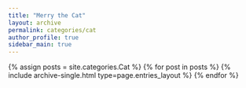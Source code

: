 ```yaml
---
title: "Merry the Cat"
layout: archive
permalink: categories/cat
author_profile: true
sidebar_main: true
---
```



{% assign posts = site.categories.Cat %}
{% for post in posts %} {% include archive-single.html type=page.entries_layout %} {% endfor %}

